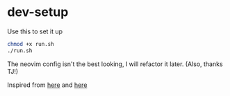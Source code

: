 # dev-setup

Use this to set it up 
``` bash
chmod +x run.sh
./run.sh
```

The neovim config isn't the best looking, I will refactor it later. (Also, thanks TJ!)

Inspired from [here](https://frontendmasters.github.io/dev-prod-2) and [here](https://github.com/theprimeagen/dev)
